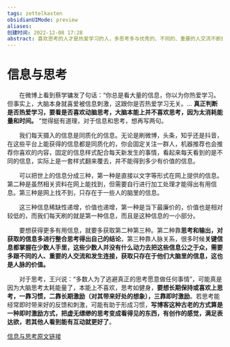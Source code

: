 ```yaml
---
tags: zettelkasten 
obsidianUIMode: preview
aliases: 
创建时间: 2022-12-08 17:28
abstract: 喜欢思考的人才是热爱学习的人，多思考多与优秀的、不同的、重要的人交流不断提升自己，可以通过写博客来激励自己保持进步。
---
```


# 信息与思考

‌‌‌　　在微博上看到蔡学镛发了句话：“你总是看大量的信息，你以为你热爱学习。但事实上，大脑本身就喜爱被信息刺激，这跟你是否热爱学习无关。… **真正判断是否热爱学习，要看是否喜欢动脑思考，大脑本能上并不喜欢思考，因为太消耗能量和时间。** ”觉得挺有道理，对于信息和思考，想再写两句。

‌‌‌　　我们每天摄入的信息是同质化的信息。无论是刷微博，头条，知乎还是抖音，在这些平台上能获得的信息都是同质化的，你会固定关注一群人，机器推荐也会推荐你喜欢的内容，固定的信息样式配合每天新发生的事情，看起来每天看到的是不同的信息，实际上是一套样式翻来覆去，并不能得到多少有价值的信息。

‌‌‌　　可以把世上的信息分成三种，第一种是直接以文字等形式在网上提供的信息。第二种是虽然相关资料在网上能找到，但需要自行进行加工处理才能得出有用信息。第三种是网上找不到，只存在于一些人的脑里的信息。

‌‌‌　　这三种信息稀缺性递增，价值也递增，第一种是当下最廉价的，价值也是相对较低的，而我们每天刷的就是第一种信息，而且是这种信息的一小部分。

‌‌‌　　要想获得更多有用信息，就要多获取第二种第三种。第二种靠**思考和输出，对获取的信息多进行整合思考得出自己的结论**，第三种靠人脉关系，很多时候**关键信息都掌握在少数人手里，这些少数人并没有什么动力去把这些信息公之于众，需要多跟不同的人、重要的人交流和发生连接，获取只存在于他们大脑里的信息，这也是人脉的价值。**

‌‌‌　　对于思考，王兴说：“多数人为了逃避真正的思考愿意做任何事情”，可能真是因为大脑思考太耗能量了，本能上不喜欢，思考如健身，**要想长期保持或喜欢上思考，一靠习惯，二靠长期激励（对其带来好处的想象），三靠即时激励**。若思考能经常即时带来好的反馈和刺激，可能有助于形成习惯，**写博客这种古老的方式算是一种即时激励方式，把虚无缥缈的思考变成看得见的东西，有创作的感觉，满足表达欲，若其他人看到能有互动就更好了**。

[信息与思考原文链接](http://blog.cnbang.net/writting/3663/)